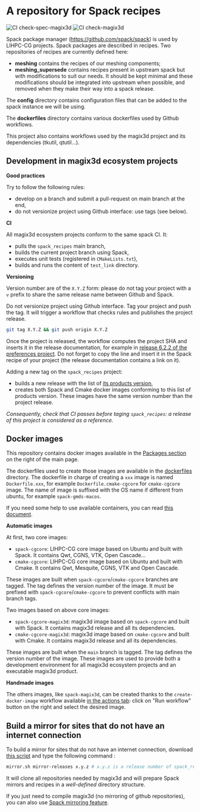 # A repository for Spack recipes

![CI check-spec-magix3d](https://github.com//LIHPC-Computational-Geometry/spack_recipes/actions/workflows/check-spec-magix3d.yml/badge.svg)
![CI check-magix3d](https://github.com//LIHPC-Computational-Geometry/spack_recipes/actions/workflows/check-magix3d.yml/badge.svg)

Spack package manager (https://github.com/spack/spack) is used by LIHPC-CG projects. Spack packages are described in recipes. Two repositories of recipes are currently defined here:
- **meshing** contains the recipes of our meshing components;
- **meshing_supersede** contains recipes present in upstream spack but with modifications to suit our needs. It should be kept minimal and these modifications should be integrated into upstream when possible, and removed when they make their way into a spack release.

The **config** directory contains configuration files that can be added to the spack instance we will be using.

The **dockerfiles** directory contains various dockerfiles used by Github workflows.

This project also contains workflows used by the magix3d project and its dependencies (tkutil, qtutil...).

## Development in magix3d ecosystem projects

**Good practices**

Try to follow the following rules:
- develop on a branch and submit a pull-request on main branch at the end,
- do not versionize project using Github interface: use tags (see below).

**CI**

All magix3d ecosystem projects conform to the same spack CI. It:
- pulls the `spack_recipes` main branch,
- builds the current project branch using Spack,
- executes unit tests (registered in `CMakeLists.txt`),
- builds and runs the content of `test_link` directory.

**Versioning**

Version number are of the `X.Y.Z` form: please do not tag your project with a `v` prefix to share the same release name between Github and Spack.

Do not versionize project using Github interface. Tag your project and push the tag. It will trigger a workflow that checks rules and publishes the project release.
```bash
git tag X.Y.Z && git push origin X.Y.Z
```

Once the project is released, the workflow computes the project SHA and inserts it in the release documentation, for example in [release 6.2.2 of the preferences project](https://github.com/LIHPC-Computational-Geometry/preferences/releases/tag/6.2.2). Do not forget to copy the line and insert it in the Spack recipe of your project (the release documentation contains a link on it).

Adding a new tag on the `spack_recipes` project:
- builds a new release with the list of [its products version](https://github.com/LIHPC-Computational-Geometry/spack_recipes/releases/tag/1.1.2),
- creates both Spack and Cmake docker images conforming to this list of products version. These images have the same version number than the project release.

*Consequently, check that CI passes before taging `spack_recipes`: a release of this project is considered as a reference.*

## Docker images

This repository contains docker images available in the [Packages section](https://github.com/orgs/LIHPC-Computational-Geometry/packages?repo_name=spack_recipes) on the right of the main page.

The dockerfiles used to create those images are available in the [dockerfiles](./dockerfiles) directory. The dockerfile in charge of creating a `xxx` image is named `Dockerfile.xxx`, for example `Dockerfile.cmake-cgcore` for `cmake-cgcore` image. The name of image is suffixed with the OS name if different from ubuntu, for example `spack-gmds-macos`.

If you need some help to use available containers, you can read [this document](./docs/container-development.md).

**Automatic images**

At first, two core images:
- `spack-cgcore`: LIHPC-CG core image based on Ubuntu and built with Spack. It contains Qwt, CGNS, VTK, Open Cascade...
- `cmake-cgcore`: LIHPC-CG core image based on Ubuntu and built with Cmake. It contains Qwt, Mesquite, CGNS, VTK and Open Cascade.

These images are built when `spack-cgcore`/`cmake-cgcore` branches are tagged. The tag defines the version number of the image. It must be prefixed with `spack-cgcore`/`cmake-cgcore` to prevent conflicts with main branch tags.

Two images based on above core images:
- `spack-cgcore-magix3d`: magix3d image based on `spack-cgcore` and built with Spack. It contains magix3d release and all its dependencies.
- `cmake-cgcore-magix3d`: magix3d image based on `cmake-cgcore` and built with Cmake. It contains magix3d release and all its dependencies.

These images are built when the `main` branch is tagged. The tag defines the version number of the image. These images are used to provide both a development environment for all magix3d ecosystem projects and an executable magix3d product.

**Handmade images**

The others images, like `spack-magix3d`, can be created thanks to the `create-docker-image` workflow available [in the actions tab](https://github.com/LIHPC-Computational-Geometry/spack_recipes/actions/workflows/create-docker-image.yml): click on "Run workflow" button on the right and select the desired image.

## Build a mirror for sites that do not have an internet connection

To build a mirror for sites that do not have an internet connection, download [this script](./dockerfiles/mirror.sh) and type the following command :

```bash
mirror.sh mirror-releases x.y.z # x.y.z is a release number of spack_recipes repository
```

It will clone all repositories needed by magix3d and will prepare Spack mirrors and recipes in a *well-defined* directory structure.

If you just need to compile magix3d (no mirroring of github repositories), you can also use [Spack mirroring feature](./docs/spack-mirroring.md).



